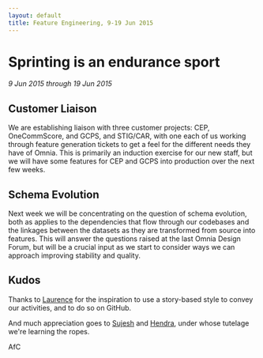 ```yaml
---
layout: default
title: Feature Engineering, 9-19 Jun 2015
---
```


Sprinting is an endurance sport
===============================

_9 Jun 2015 through 19 Jun 2015_

Customer Liaison
---------------

We are establishing liaison with three customer projects: CEP, OneCommScore, and
GCPS, and STIG/CAR, with one each of us working through feature generation tickets to get a feel for the different needs they have of Omnia. This is primarily an induction exercise for our new staff, but we will have some features for CEP and GCPS into production over the next few weeks.

Schema Evolution
----------------

Next week we will be concentrating on the question of schema evolution, both as applies to the dependencies that flow through our codebases and the linkages between the datasets as they are transformed from source into features. This will answer the questions raised at the last Omnia Design Forum, but will be a crucial input as we start to consider ways we can approach improving stability and quality.

Kudos
-----

Thanks to [Laurence](https://github.com/laurencer) for the inspiration to use a story-based style to convey our activities, and to do so on GitHub.

And much appreciation goes to [Sujesh](https://github.com/sujeshce) and [Hendra](https://github.com/hendrasuryanto), under whose tutelage we're learning the ropes.

AfC

